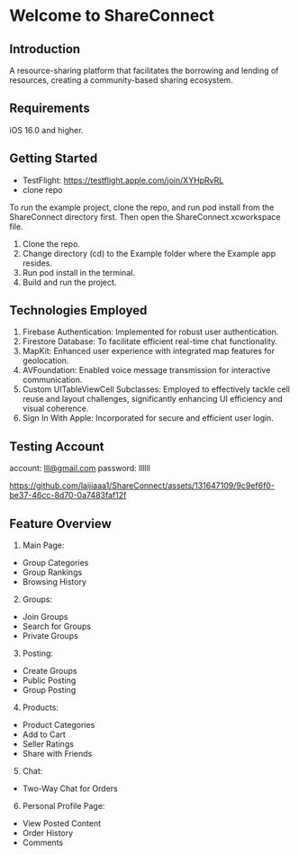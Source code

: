 # Welcome to ShareConnect
## Introduction
A resource-sharing platform that facilitates the borrowing and lending of resources, creating a community-based sharing ecosystem.
## Requirements
iOS 16.0 and higher.

## Getting Started 
- TestFlight: https://testflight.apple.com/join/XYHpRvRL
- clone repo
  
To run the example project, clone the repo, and run pod install from the ShareConnect directory first. Then open the ShareConnect.xcworkspace file.
1. Clone the repo.
2. Change directory (cd) to the Example folder where the Example app resides.
3. Run pod install in the terminal.
4. Build and run the project.

## Technologies Employed
1. Firebase Authentication: Implemented for robust user authentication.
2. Firestore Database: To facilitate efficient real-time chat functionality.
3. MapKit: Enhanced user experience with integrated map features for geolocation.
4. AVFoundation: Enabled voice message transmission for interactive communication.
5. Custom UITableViewCell Subclasses: Employed to effectively tackle cell reuse and layout challenges, significantly enhancing UI efficiency and visual coherence.
6. Sign In With Apple: Incorporated for secure and efficient user login.

## Testing Account
account: lll@gmail.com
password: llllll

https://github.com/laijiaaa1/ShareConnect/assets/131647109/9c9ef6f0-be37-46cc-8d70-0a7483faf12f

## Feature Overview
1. Main Page:
- Group Categories
- Group Rankings
- Browsing History

2. Groups:
- Join Groups
- Search for Groups
- Private Groups

3. Posting:
- Create Groups
- Public Posting
- Group Posting

4. Products:
- Product Categories
- Add to Cart
- Seller Ratings
- Share with Friends

5. Chat:
- Two-Way Chat for Orders

6. Personal Profile Page:
- View Posted Content
- Order History
- Comments

